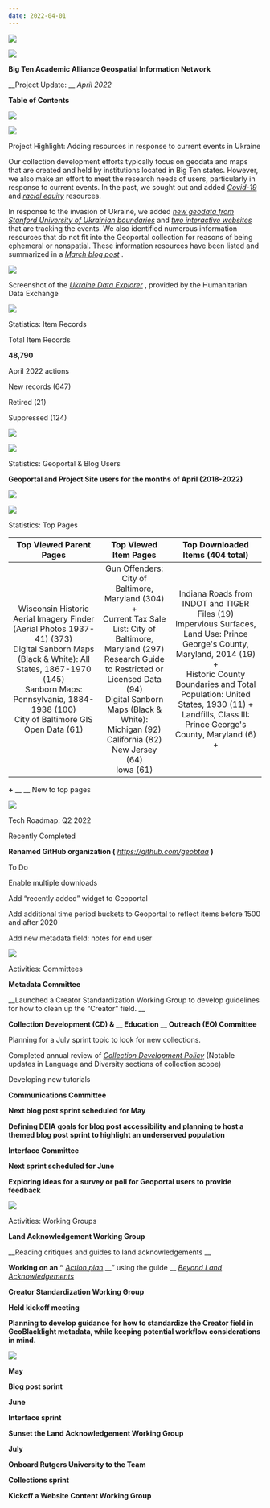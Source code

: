 ```yaml
---
date: 2022-04-01
---
```


![](img/project-update_2022-040.png)

![](img/project-update_2022-041.png)

__Big Ten Academic Alliance Geospatial Information Network__

__Project Update: __  _April 2022_

__Table of Contents__

![](img/project-update_2022-042.png)

![](img/project-update_2022-043.png)

Project Highlight: Adding resources in response to current events in Ukraine

Our collection development efforts typically focus on geodata and maps that are created and held by institutions located in Big Ten states\. However\, we also make an effort to meet the research needs of users\, particularly in response to current events\. In the past\, we sought out and added  _[Covid\-19](https://geo.btaa.org/?search_field=all_fields&q=covid)_  and  _[racial equity](https://geo.btaa.org/?f%5Bschema_provider_s%5D%5B%5D=Racial+Equity+GIS+Hub)_  resources\.

In response to the invasion of Ukraine\, we added  _[new geodata from Stanford University of Ukrainian boundaries](https://geo.btaa.org/?f%5Bdct_spatial_sm%5D%5B%5D=Ukraine&f%5Bgbl_resourceClass_sm%5D%5B%5D=Datasets&f%5Bschema_provider_s%5D%5B%5D=Stanford&f2=publisher&f3=title&f4=placename&op2=AND&op3=AND&op4=AND&q2=&q3=&q4=&range%5Bgbl_indexYear_im%5D%5Bbegin%5D=&range%5Bgbl_indexYear_im%5D%5Bend%5D=&search_field=advanced)_  and  _[two interactive websites](https://geo.btaa.org/?f%5Bgbl_resourceClass_sm%5D%5B%5D=Websites&f1=title&f2=publisher&f3=title&f4=placename&op2=AND&op3=AND&op4=AND&q1=Ukraine&q2=&q3=&q4=&range%5Bgbl_indexYear_im%5D%5Bbegin%5D=&range%5Bgbl_indexYear_im%5D%5Bend%5D=&search_field=advanced)_  that are tracking the events\. We also identified numerous information resources that do not fit into the Geoportal collection for reasons of being ephemeral or nonspatial\. These information resources have been listed and summarized in a  _[March blog post](https://geobtaa.blogspot.com/2022/03/ukraine-maps-and-data.html)_ \.

![](img/project-update_2022-044.png)

Screenshot of the  _[Ukraine Data Explorer](https://geo.btaa.org/catalog/038652fd-39b1-4578-9f3e-ef9253af8cb3)_ \, provided by the Humanitarian Data Exchange

![](img/project-update_2022-045.png)

Statistics: Item Records

Total Item Records

__48\,790__

April 2022 actions

New records \(647\)

Retired \(21\)

Suppressed \(124\)

![](img/project-update_2022-046.png)

![](img/project-update_2022-047.png)

Statistics: Geoportal & Blog Users

__Geoportal and Project Site users for the months of April \(2018\-2022\)__

![](img/project-update_2022-048.png)

![](img/project-update_2022-049.png)

Statistics: Top Pages

| Top Viewed Parent Pages | Top Viewed Item Pages | Top Downloaded Items (404 total) |
| :-: | :-: | :-: |
| Wisconsin Historic Aerial Imagery Finder (Aerial Photos 1937-41) (373)<br />Digital Sanborn Maps (Black & White): All States, 1867-1970 (145)<br />Sanborn Maps: Pennsylvania, 1884-1938 (100)<br />City of Baltimore GIS Open Data (61) | Gun Offenders: City of Baltimore, Maryland (304) + <br />Current Tax Sale List: City of Baltimore, Maryland (297)<br />Research Guide to Restricted or Licensed Data (94)<br />Digital Sanborn Maps (Black & White): <br />Michigan (92)<br />California (82)<br />New Jersey (64)<br />Iowa (61) | Indiana Roads from INDOT and TIGER Files (19)<br />Impervious Surfaces, Land Use: Prince George's County, Maryland, 2014 (19) + <br />Historic County Boundaries and Total Population: United States, 1930 (11) + <br />Landfills, Class III: Prince George's County, Maryland (6) +  |

__\+__  __ __ New to top pages

![](img/project-update_2022-0410.png)

Tech Roadmap: Q2 2022

Recently Completed

__Renamed GitHub organization \(__  _[https://github\.com/geobtaa](https://github.com/geobtaa)_  __\)__

To Do

Enable multiple downloads

Add “recently added” widget to Geoportal

Add additional time period buckets to Geoportal to reflect items before 1500 and after 2020

Add new metadata field: notes for end user

![](img/project-update_2022-0411.png)

Activities: Committees

__Metadata Committee__

__Launched a Creator Standardization Working Group to develop guidelines for how to clean up the “Creator” field\. __

__Collection Development \(CD\) & __  __Education__  __ Outreach \(EO\) Committee__

Planning for a July sprint topic to look for new collections\.

Completed annual review of  _[Collection Development Policy](https://docs.google.com/document/d/1e3KKQkOIw9U2yGBAEfojphCdJ_3kj22xfrjrbdfUtYU/edit)_  \(Notable updates in Language and Diversity sections of collection scope\)

Developing new tutorials

__Communications Committee__

__Next blog post sprint scheduled for May__

__Defining DEIA goals for blog post accessibility and planning to host a themed blog post sprint to highlight an underserved population__

__Interface Committee__

__Next sprint scheduled for June__

__Exploring ideas for a survey or poll for Geoportal users to provide feedback__

![](img/project-update_2022-0412.png)

Activities: Working Groups

__Land Acknowledgement Working Group__

__Reading critiques and guides to land acknowledgements __

__Working on an “__  _[Action plan](https://docs.google.com/document/d/1FYlpb4k1OBJ9-t8H4hoeDW9hSgFHRk-o1FzKWp2wovo/edit#heading=h.gu0tzrmbe2sg)_  __” using the guide __  _[Beyond Land Acknowledgements](https://nativegov.org/resources/beyond-land-acknowledgment-a-guide/)_

__Creator Standardization Working Group__

__Held kickoff meeting__

__Planning to develop guidance for how to standardize the Creator field in GeoBlacklight metadata\, while keeping potential workflow considerations in mind\.__

![](img/project-update_2022-0413.png)

__May__

__Blog post sprint__

__June__

__Interface sprint__

__Sunset the Land Acknowledgement Working Group__

__July__

__Onboard Rutgers University to the Team__

__Collections sprint__

__Kickoff a Website Content Working Group__
